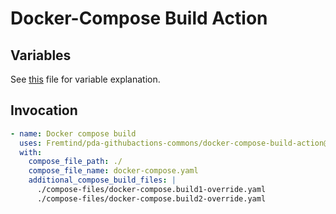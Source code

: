 # **Docker-Compose Build Action** #

## **Variables** ##

See [this](../.github/workflows/compose-ci.yaml) file for variable explanation.

## **Invocation** ##

```yaml
- name: Docker compose build
  uses: Fremtind/pda-githubactions-commons/docker-compose-build-action@main
  with:
    compose_file_path: ./
    compose_file_name: docker-compose.yaml
    additional_compose_build_files: |
      ./compose-files/docker-compose.build1-override.yaml
      ./compose-files/docker-compose.build2-override.yaml
```